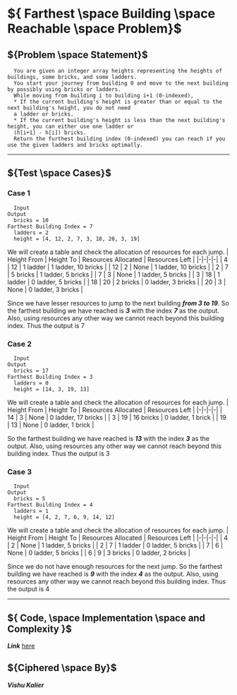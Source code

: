

# ${ Farthest \space Building \space Reachable \space Problem}$

## ${Problem \space Statement}$

      You are given an integer array heights representing the heights of buildings, some bricks, and some ladders.
      You start your journey from building 0 and move to the next building by possibly using bricks or ladders. 
      While moving from building i to building i+1 (0-indexed),
      * If the current building's height is greater than or equal to the next building's height, you do not need
      a ladder or bricks.
      * If the current building's height is less than the next building's height, you can either use one ladder or
      (h[i+1] - h[i]) bricks.
      Return the furthest building index (0-indexed) you can reach if you use the given ladders and bricks optimally.

-------

## ${Test \space Cases}$

### Case 1

      Input                                                                    Output
      bricks = 10                                                              Farthest Building Index = 7
      ladders = 2
      height = [4, 12, 2, 7, 3, 18, 20, 3, 19]

We will create a table and check the allocation of resources for each jump.
| Height From | Height To | Resources Allocated | Resources Left |
|-|-|-|-|
| 4 | 12 | 1 ladder | 1 ladder, 10 bricks |
| 12 | 2 | None | 1 ladder, 10 bricks |
| 2 | 7 | 5 bricks | 1 ladder, 5 bricks |
| 7 | 3 | None | 1 ladder, 5 bricks |
| 3 | 18 | 1 ladder | 0 ladder, 5 bricks |
| 18 | 20 | 2 bricks | 0 ladder, 3 bricks |
| 20 | 3 | None | 0 ladder, 3 bricks |

Since we have lesser resources to jump to the next building ***from 3 to 19***. So the farthest building we have reached is ***3*** with the index ***7*** as the 
output. Also, using resources any other way we cannot reach beyond this building index. Thus the output is 7


### Case 2

      Input                                                                    Output
      bricks = 17                                                              Farthest Building Index = 3
      ladders = 0
      height = [14, 3, 19, 13]

We will create a table and check the allocation of resources for each jump.
| Height From | Height To | Resources Allocated | Resources Left |
|-|-|-|-|
| 14 | 3 | None | 0 ladder, 17 bricks |
| 3 | 19 | 16 bricks | 0 ladder, 1 brick |
| 19 | 13 | None | 0 ladder, 1 brick |

So the farthest building we have reached is ***13*** with the index ***3*** as the output. Also, using resources any other way we cannot reach beyond this building
index. Thus the output is 3

### Case 3

      Input                                                                    Output
      bricks = 5                                                               Farthest Building Index = 4
      ladders = 1
      height = [4, 2, 7, 6, 9, 14, 12]

We will create a table and check the allocation of resources for each jump.
| Height From | Height To | Resources Allocated | Resources Left |
|-|-|-|-|
| 4 | 2 | None | 1 ladder, 5 bricks |
| 2 | 7 | 1 ladder | 0 ladder, 5 bricks |
| 7 | 6 | None | 0 ladder, 5 bricks |
| 6 | 9 | 3 bricks | 0 ladder, 2 bricks |

Since we do not have enough resources for the next jump. So the farthest building we have reached is ***9*** with the index ***4*** as the output. 
Also, using resources any other way we cannot reach beyond this building index. Thus the output is 4


------

## ${ Code, \space Implementation \space and Complexity }$

***Link*** [here](https://github.com/VishuKalier2003/Farthest-Building-Reachable/blob/main/Buildings.java)

## ${Ciphered \space By}$
***Vishu Kalier***




